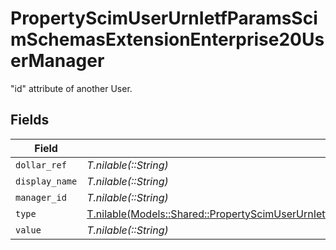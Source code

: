 # PropertyScimUserUrnIetfParamsScimSchemasExtensionEnterprise20UserManager

"id" attribute of another User.


## Fields

| Field                                                                                                                                                                                                          | Type                                                                                                                                                                                                           | Required                                                                                                                                                                                                       | Description                                                                                                                                                                                                    |
| -------------------------------------------------------------------------------------------------------------------------------------------------------------------------------------------------------------- | -------------------------------------------------------------------------------------------------------------------------------------------------------------------------------------------------------------- | -------------------------------------------------------------------------------------------------------------------------------------------------------------------------------------------------------------- | -------------------------------------------------------------------------------------------------------------------------------------------------------------------------------------------------------------- |
| `dollar_ref`                                                                                                                                                                                                   | *T.nilable(::String)*                                                                                                                                                                                          | :heavy_minus_sign:                                                                                                                                                                                             | N/A                                                                                                                                                                                                            |
| `display_name`                                                                                                                                                                                                 | *T.nilable(::String)*                                                                                                                                                                                          | :heavy_minus_sign:                                                                                                                                                                                             | N/A                                                                                                                                                                                                            |
| `manager_id`                                                                                                                                                                                                   | *T.nilable(::String)*                                                                                                                                                                                          | :heavy_minus_sign:                                                                                                                                                                                             | N/A                                                                                                                                                                                                            |
| `type`                                                                                                                                                                                                         | [T.nilable(Models::Shared::PropertyScimUserUrnIetfParamsScimSchemasExtensionEnterprise20UserManagerType)](../../models/shared/propertyscimuserurnietfparamsscimschemasextensionenterprise20usermanagertype.md) | :heavy_minus_sign:                                                                                                                                                                                             | N/A                                                                                                                                                                                                            |
| `value`                                                                                                                                                                                                        | *T.nilable(::String)*                                                                                                                                                                                          | :heavy_minus_sign:                                                                                                                                                                                             | N/A                                                                                                                                                                                                            |
